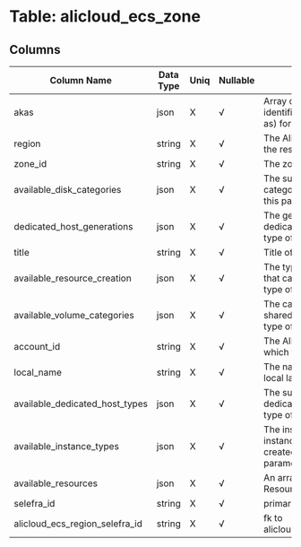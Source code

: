 # Table: alicloud_ecs_zone

## Columns 

|  Column Name   |  Data Type  | Uniq | Nullable | Description | 
|  ----  | ----  | ----  | ----  | ---- | 
| akas | json | X | √ | Array of globally unique identifier strings (also known as) for the resource. | 
| region | string | X | √ | The Alicloud region in which the resource is located. | 
| zone_id | string | X | √ | The zone ID. | 
| available_disk_categories | json | X | √ | The supported disk categories. The data type of this parameter is List. | 
| dedicated_host_generations | json | X | √ | The generation numbers of dedicated hosts. The data type of this parameter is List. | 
| title | string | X | √ | Title of the resource. | 
| available_resource_creation | json | X | √ | The types of the resources that can be created. The data type of this parameter is List. | 
| available_volume_categories | json | X | √ | The categories of available shared storage. The data type of this parameter is List. | 
| account_id | string | X | √ | The Alicloud Account ID in which the resource is located. | 
| local_name | string | X | √ | The name of the zone in the local language. | 
| available_dedicated_host_types | json | X | √ | The supported types of dedicated hosts. The data type of this parameter is List. | 
| available_instance_types | json | X | √ | The instance types of instances that can be created. The data type of this parameter is List. | 
| available_resources | json | X | √ | An array consisting of ResourcesInfo data. | 
| selefra_id | string | X | √ | primary keys value md5 | 
| alicloud_ecs_region_selefra_id | string | X | √ | fk to alicloud_ecs_region.selefra_id | 


